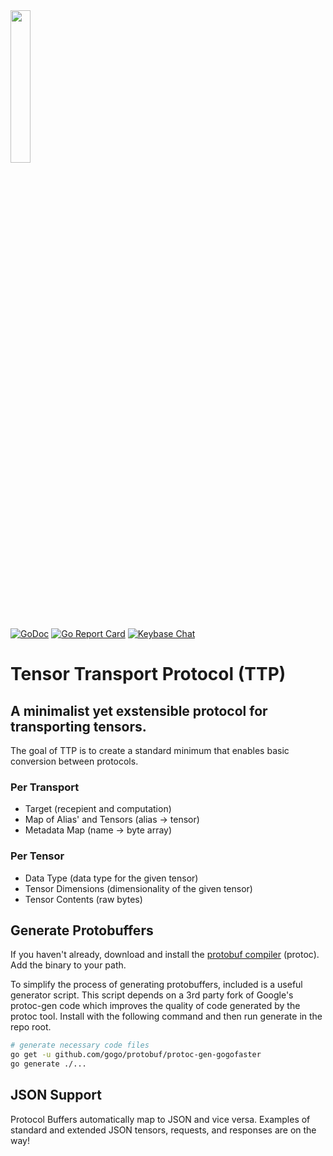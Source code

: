 <img src="https://storage.googleapis.com/ttp-static/ttp_transparent.png" width="25%">

[![GoDoc][1]][2] [![Go Report Card][3]][4] [![Keybase Chat][5]][6]

[1]: https://godoc.org/github.com/tensortask/ttp/gen?status.svg
[2]: https://godoc.org/github.com/tensortask/ttp/gen
[3]: https://goreportcard.com/badge/github.com/tensortask/ttp/gen
[4]: https://goreportcard.com/report/github.com/tensortask/ttp/gen
[5]: https://img.shields.io/badge/keybase%20chat-tensortask.public-blue.svg
[6]: https://keybase.io/team/tensortask.public

# Tensor Transport Protocol (TTP)
## A minimalist yet exstensible protocol for transporting tensors.

The goal of TTP is to create a standard minimum that enables basic conversion between protocols.

### Per Transport
* Target (recepient and computation)
* Map of Alias' and Tensors (alias -> tensor)
* Metadata Map (name -> byte array)
### Per Tensor
* Data Type (data type for the given tensor)
* Tensor Dimensions (dimensionality of the given tensor)
* Tensor Contents (raw bytes)

## Generate Protobuffers

If you haven't already, download and install the [protobuf compiler](https://github.com/google/protobuf/releases) (protoc). Add the binary to your path. 

To simplify the process of generating protobuffers, included is a useful generator script. This script depends on a 3rd party fork of Google's protoc-gen code which improves the quality of code generated by the protoc tool. Install with the following command and then run generate in the repo root.

```bash
# generate necessary code files
go get -u github.com/gogo/protobuf/protoc-gen-gogofaster
go generate ./...
```

## JSON Support
Protocol Buffers automatically map to JSON and vice versa. Examples of standard and extended JSON tensors, requests, and responses are on the way!